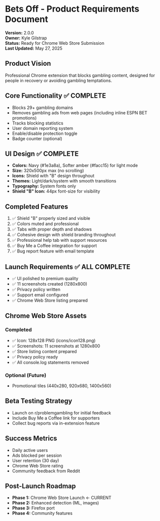 # Bets Off - Product Requirements Document

**Version:** 2.0.0  
**Owner:** Kyle Gilstrap  
**Status:** Ready for Chrome Web Store Submission  
**Last Updated:** May 27, 2025

## **Product Vision**

Professional Chrome extension that blocks gambling content, designed for people in recovery or avoiding gambling temptations.

## **Core Functionality** ✅ COMPLETE

- Blocks 29+ gambling domains
- Removes gambling ads from web pages (including inline ESPN BET promotions)
- Tracks blocking statistics
- User domain reporting system
- Enable/disable protection toggle
- Badge counter (optional)

## **UI Design** ✅ COMPLETE

- **Colors:** Navy (#1e3a8a), Softer amber (#facc15) for light mode
- **Size:** 320x500px max (no scrolling)
- **Icons:** Shield with "B" design throughout
- **Themes:** Light/dark/system with smooth transitions
- **Typography:** System fonts only
- **Shield "B" Icon:** 44px font-size for visibility

## **Completed Features**

1. ✅ Shield "B" properly sized and visible
2. ✅ Colors muted and professional
3. ✅ Tabs with proper depth and shadows
4. ✅ Cohesive design with shield branding throughout
5. ✅ Professional help tab with support resources
6. ✅ Buy Me a Coffee integration for support
7. ✅ Bug report feature with email template

## **Launch Requirements** ✅ ALL COMPLETE

- ✅ UI polished to premium quality
- ✅ 11 screenshots created (1280x800)
- ✅ Privacy policy written
- ✅ Support email configured
- ✅ Chrome Web Store listing prepared

## **Chrome Web Store Assets**

### Completed

- ✅ Icon: 128x128 PNG (icons/icon128.png)
- ✅ Screenshots: 11 screenshots at 1280x800
- ✅ Store listing content prepared
- ✅ Privacy policy ready
- ✅ All console.log statements removed

### Optional (Future)

- Promotional tiles (440x280, 920x680, 1400x560)

## **Beta Testing Strategy**

- Launch on r/problemgambling for initial feedback
- Include Buy Me a Coffee link for supporters
- Collect bug reports via in-extension feature

## **Success Metrics**

- Daily active users
- Ads blocked per session
- User retention (30 day)
- Chrome Web Store rating
- Community feedback from Reddit

## **Post-Launch Roadmap**

- **Phase 1:** Chrome Web Store Launch ← CURRENT
- **Phase 2:** Enhanced detection (ML, images)
- **Phase 3:** Firefox port
- **Phase 4:** Community features
